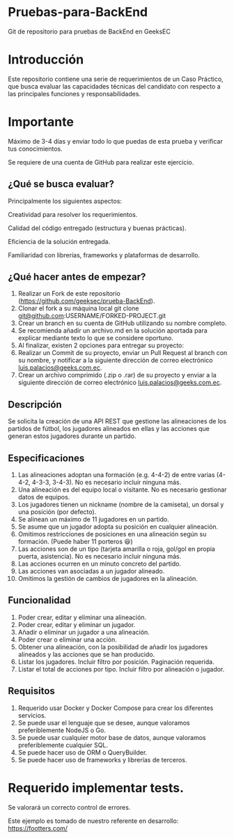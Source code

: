 # Pruebas-para-BackEnd
Git de repositorio para pruebas de BackEnd en GeeksEC

# Introducción

Este repositorio contiene una serie de requerimientos de un Caso Práctico, que busca evaluar las capacidades técnicas del candidato con respecto a las principales funciones y responsabilidades.

# Importante

Máximo de 3-4 días y enviar todo lo que puedas de esta prueba y verificar tus conocimientos.

Se requiere de una cuenta de GitHub para realizar este ejercicio.


## ¿Qué se busca evaluar?
Principalmente los siguientes aspectos:

Creatividad para resolver los requerimientos.

Calidad del código entregado (estructura y buenas prácticas).

Eficiencia de la solución entregada.

Familiaridad con librerías, frameworks y plataformas de desarrollo.



## ¿Qué hacer antes de empezar?

1. Realizar un Fork de este repositorio (https://github.com/geeksec/prueba-BackEnd).
2. Clonar el fork a su máquina local git clone git@github.com:USERNAME/FORKED-PROJECT.git
3. Crear un branch en su cuenta de GitHub utilizando su nombre completo.
4. Se recomienda añadir un archivo.md en la solución aportada para explicar mediante texto lo que se considere oportuno.
5. Al finalizar, existen 2 opciones para entregar su proyecto:
6. Realizar un Commit de su proyecto, enviar un Pull Request al branch con su nombre, y notificar a la siguiente dirección de correo electrónico luis.palacios@geeks.com.ec.
7. Crear un archivo comprimido (.zip o .rar) de su proyecto y enviar a la siguiente dirección de correo electrónico luis.palacios@geeks.com.ec.

## Descripción
Se solicita la creación de una API REST que gestione las alineaciones de los partidos de fútbol, los jugadores alineados en ellas y las acciones que generan estos jugadores durante un partido.

## Especificaciones
1. Las alineaciones adoptan una formación (e.g. 4-4-2) de entre varias (4-4-2, 4-3-3, 3-4-3). No es necesario incluir ninguna más.
2. Una alineación es del equipo local o visitante. No es necesario gestionar datos de equipos.
3. Los jugadores tienen un nickname (nombre de la camiseta), un dorsal y una posición (por defecto).
4. Se alinean un máximo de 11 jugadores en un partido.
5. Se asume que un jugador adopta su posición en cualquier alineación.
6. Omitimos restricciones de posiciones en una alineación según su formación. (Puede haber 11 porteros 😆)
7. Las acciones son de un tipo (tarjeta amarilla o roja, gol/gol en propia puerta, asistencia). No es necesario incluir ninguna más.
8. Las acciones ocurren en un minuto concreto del partido.
9. Las acciones van asociadas a un jugador alineado.
10. Omitimos la gestión de cambios de jugadores en la alineación.

## Funcionalidad
1. Poder crear, editar y eliminar una alineación.
2. Poder crear, editar y eliminar un jugador.
3. Añadir o eliminar un jugador a una alineación.
4. Poder crear o eliminar una acción.
5. Obtener una alineación, con la posibilidad de añadir los jugadores alineados y las acciones que se han producido.
6. Listar los jugadores. Incluir filtro por posición. Paginación requerida.
7. Listar el total de acciones por tipo. Incluir filtro por alineación o jugador.

## Requisitos
1. Requerido usar Docker y Docker Compose para crear los diferentes servicios.
2. Se puede usar el lenguaje que se desee, aunque valoramos preferiblemente NodeJS o Go.
3. Se puede usar cualquier motor base de datos, aunque valoramos preferiblemente cualquier SQL.
4. Se puede hacer uso de ORM o QueryBuilder.
5. Se puede hacer uso de frameworks y librerías de terceros.

# Requerido implementar tests.
Se valorará un correcto control de errores.



Este ejemplo es tomado de nuestro referente en desarrollo: https://footters.com/
